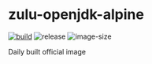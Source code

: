 # zulu-openjdk-alpine
[![build](https://github.com/michaelcoll/zulu-openjdk-alpine/actions/workflows/deploy.yml/badge.svg?branch=main)](https://github.com/michaelcoll/zulu-openjdk-alpine/actions/workflows/deploy.yml) ![release](https://badgen.net/github/release/michaelcoll/zulu-openjdk-alpine/stable?icon=github) ![image-size](https://badgen.net/docker/size/michaelcoll/zulu-openjdk-alpine?icon=docker&label=image%20size) 

Daily built official image
